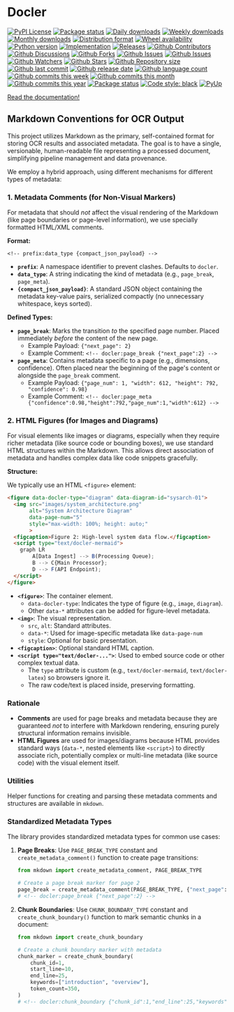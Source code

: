 # Docler

[![PyPI License](https://img.shields.io/pypi/l/docler.svg)](https://pypi.org/project/docler/)
[![Package status](https://img.shields.io/pypi/status/docler.svg)](https://pypi.org/project/docler/)
[![Daily downloads](https://img.shields.io/pypi/dd/docler.svg)](https://pypi.org/project/docler/)
[![Weekly downloads](https://img.shields.io/pypi/dw/docler.svg)](https://pypi.org/project/docler/)
[![Monthly downloads](https://img.shields.io/pypi/dm/docler.svg)](https://pypi.org/project/docler/)
[![Distribution format](https://img.shields.io/pypi/format/docler.svg)](https://pypi.org/project/docler/)
[![Wheel availability](https://img.shields.io/pypi/wheel/docler.svg)](https://pypi.org/project/docler/)
[![Python version](https://img.shields.io/pypi/pyversions/docler.svg)](https://pypi.org/project/docler/)
[![Implementation](https://img.shields.io/pypi/implementation/docler.svg)](https://pypi.org/project/docler/)
[![Releases](https://img.shields.io/github/downloads/phil65/docler/total.svg)](https://github.com/phil65/docler/releases)
[![Github Contributors](https://img.shields.io/github/contributors/phil65/docler)](https://github.com/phil65/docler/graphs/contributors)
[![Github Discussions](https://img.shields.io/github/discussions/phil65/docler)](https://github.com/phil65/docler/discussions)
[![Github Forks](https://img.shields.io/github/forks/phil65/docler)](https://github.com/phil65/docler/forks)
[![Github Issues](https://img.shields.io/github/issues/phil65/docler)](https://github.com/phil65/docler/issues)
[![Github Issues](https://img.shields.io/github/issues-pr/phil65/docler)](https://github.com/phil65/docler/pulls)
[![Github Watchers](https://img.shields.io/github/watchers/phil65/docler)](https://github.com/phil65/docler/watchers)
[![Github Stars](https://img.shields.io/github/stars/phil65/docler)](https://github.com/phil65/docler/stars)
[![Github Repository size](https://img.shields.io/github/repo-size/phil65/docler)](https://github.com/phil65/docler)
[![Github last commit](https://img.shields.io/github/last-commit/phil65/docler)](https://github.com/phil65/docler/commits)
[![Github release date](https://img.shields.io/github/release-date/phil65/docler)](https://github.com/phil65/docler/releases)
[![Github language count](https://img.shields.io/github/languages/count/phil65/docler)](https://github.com/phil65/docler)
[![Github commits this week](https://img.shields.io/github/commit-activity/w/phil65/docler)](https://github.com/phil65/docler)
[![Github commits this month](https://img.shields.io/github/commit-activity/m/phil65/docler)](https://github.com/phil65/docler)
[![Github commits this year](https://img.shields.io/github/commit-activity/y/phil65/docler)](https://github.com/phil65/docler)
[![Package status](https://codecov.io/gh/phil65/docler/branch/main/graph/badge.svg)](https://codecov.io/gh/phil65/docler/)
[![Code style: black](https://img.shields.io/badge/code%20style-black-000000.svg)](https://github.com/psf/black)
[![PyUp](https://pyup.io/repos/github/phil65/docler/shield.svg)](https://pyup.io/repos/github/phil65/docler/)

[Read the documentation!](https://phil65.github.io/docler/)


## Markdown Conventions for OCR Output

This project utilizes Markdown as the primary, self-contained format for storing OCR results and associated metadata. The goal is to have a single, versionable, human-readable file representing a processed document, simplifying pipeline management and data provenance.

We employ a hybrid approach, using different mechanisms for different types of metadata:

### 1. Metadata Comments (for Non-Visual Markers)

For metadata that should *not* affect the visual rendering of the Markdown (like page boundaries or page-level information), we use specially formatted HTML/XML comments.

**Format:**

```
<!-- prefix:data_type {compact_json_payload} -->
```

*   **`prefix`**: A namespace identifier to prevent clashes. Defaults to `docler`.
*   **`data_type`**: A string indicating the kind of metadata (e.g., `page_break`, `page_meta`).
*   **`{compact_json_payload}`**: A standard JSON object containing the metadata key-value pairs, serialized compactly (no unnecessary whitespace, keys sorted).

**Defined Types:**

*   **`page_break`**: Marks the transition *to* the specified page number. Placed immediately *before* the content of the new page.
    *   Example Payload: `{"next_page": 2}`
    *   Example Comment: `<!-- docler:page_break {"next_page":2} -->`
*   **`page_meta`**: Contains metadata specific to a page (e.g., dimensions, confidence). Often placed near the beginning of the page's content or alongside the `page_break` comment.
    *   Example Payload: `{"page_num": 1, "width": 612, "height": 792, "confidence": 0.98}`
    *   Example Comment: `<!-- docler:page_meta {"confidence":0.98,"height":792,"page_num":1,"width":612} -->`

### 2. HTML Figures (for Images and Diagrams)

For visual elements like images or diagrams, especially when they require richer metadata (like source code or bounding boxes), we use standard HTML structures within the Markdown. This allows direct association of metadata and handles complex data like code snippets gracefully.

**Structure:**

We typically use an HTML `<figure>` element:

```html
<figure data-docler-type="diagram" data-diagram-id="sysarch-01">
  <img src="images/system_architecture.png"
       alt="System Architecture Diagram"
       data-page-num="5"
       style="max-width: 100%; height: auto;"
       >
  <figcaption>Figure 2: High-level system data flow.</figcaption>
  <script type="text/docler-mermaid">
    graph LR
        A[Data Ingest] --> B(Processing Queue);
        B --> C{Main Processor};
        D --> F(API Endpoint);
  </script>
</figure>
```

*   **`<figure>`**: The container element.
    *   `data-docler-type`: Indicates the type of figure (e.g., `image`, `diagram`).
    *   Other `data-*` attributes can be added for figure-level metadata.
*   **`<img>`**: The visual representation.
    *   `src`, `alt`: Standard attributes.
    *   `data-*`: Used for image-specific metadata like `data-page-num`
    *   `style`: Optional for basic presentation.
*   **`<figcaption>`**: Optional standard HTML caption.
*   **`<script type="text/docler-...">`**: Used to embed source code or other complex textual data.
    *   The `type` attribute is custom (e.g., `text/docler-mermaid`, `text/docler-latex`) so browsers ignore it.
    *   The raw code/text is placed inside, preserving formatting.

### Rationale

*   **Comments** are used for page breaks and metadata because they are guaranteed *not* to interfere with Markdown rendering, ensuring purely structural information remains invisible.
*   **HTML Figures** are used for images/diagrams because HTML provides standard ways (`data-*`, nested elements like `<script>`) to directly associate rich, potentially complex or multi-line metadata (like source code) with the visual element itself.

### Utilities

Helper functions for creating and parsing these metadata comments and structures are available in `mkdown`.

### Standardized Metadata Types

The library provides standardized metadata types for common use cases:

1. **Page Breaks**: Use `PAGE_BREAK_TYPE` constant and `create_metadata_comment()` function to create page transitions:
   ```python
   from mkdown import create_metadata_comment, PAGE_BREAK_TYPE

   # Create a page break marker for page 2
   page_break = create_metadata_comment(PAGE_BREAK_TYPE, {"next_page": 2})
   # <!-- docler:page_break {"next_page":2} -->
   ```

2. **Chunk Boundaries**: Use `CHUNK_BOUNDARY_TYPE` constant and `create_chunk_boundary()` function to mark semantic chunks in a document:
   ```python
   from mkdown import create_chunk_boundary

   # Create a chunk boundary marker with metadata
   chunk_marker = create_chunk_boundary(
       chunk_id=1,
       start_line=10,
       end_line=25,
       keywords=["introduction", "overview"],
       token_count=350,
   )
   # <!-- docler:chunk_boundary {"chunk_id":1,"end_line":25,"keywords":["introduction","overview"],"start_line":10,"token_count":350} -->
   ```
